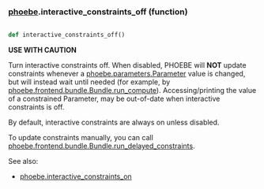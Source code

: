 ### [phoebe](phoebe.md).interactive_constraints_off (function)


```py

def interactive_constraints_off()

```



**USE WITH CAUTION**

Turn interactive constraints off.  When disabled, PHOEBE will **NOT** update
constraints whenever a [phoebe.parameters.Parameter](phoebe.parameters.Parameter.md) value is changed, but
will instead wait until needed (for example, by
[phoebe.frontend.bundle.Bundle.run_compute](phoebe.frontend.bundle.Bundle.run_compute.md)).  Accessing/printing the value
of a constrained Parameter, may be out-of-date when interactive constraints
is off.

By default, interactive constraints are always on unless disabled.

To update constraints manually, you can call
[phoebe.frontend.bundle.Bundle.run_delayed_constraints](phoebe.frontend.bundle.Bundle.run_delayed_constraints.md).

See also:
* [phoebe.interactive_constraints_on](phoebe.interactive_constraints_on.md)

